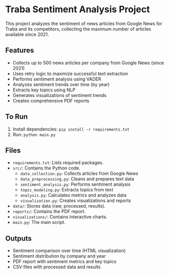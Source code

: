 # Traba Sentiment Analysis Project 

This project analyzes the sentiment of news articles from Google News for Traba and its competitors, collecting the maximum number of articles available since 2021.

## Features

- Collects up to 500 news articles per company from Google News (since 2021)
- Uses retry logic to maximize successful text extraction
- Performs sentiment analysis using VADER
- Analyzes sentiment trends over time (by year)
- Extracts key topics using NLP
- Generates visualizations of sentiment trends
- Creates comprehensive PDF reports

## To Run

1. Install dependencies: `pip install -r requirements.txt`
2. Run: `python main.py` 

## Files

- `requirements.txt`: Lists required packages.
- `src/`: Contains the Python code.
  - `data_collection.py`: Collects articles from Google News
  - `data_preprocessing.py`: Cleans and prepares text data
  - `sentiment_analysis.py`: Performs sentiment analysis
  - `topic_modeling.py`: Extracts topics from text
  - `analysis.py`: Calculates metrics and analyzes data
  - `visualization.py`: Creates visualizations and reports
- `data/`: Stores data (raw, processed, results).
- `reports/`: Contains the PDF report.
- `visualizations/`: Contains interactive charts.
- `main.py`: The main script.

## Outputs

- Sentiment comparison over time (HTML visualization)
- Sentiment distribution by company and year
- PDF report with sentiment metrics and key topics
- CSV files with processed data and results
